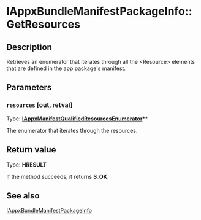 # IAppxBundleManifestPackageInfo::GetResources

## Description

Retrieves an enumerator that iterates through all the \<Resource> elements that are defined in the app package's manifest.

## Parameters

### `resources` [out, retval]

Type: **[IAppxManifestQualifiedResourcesEnumerator](https://learn.microsoft.com/previous-versions/dn280306(v=vs.85))****

The enumerator that iterates through the resources.

## Return value

Type: **HRESULT**

If the method succeeds, it returns **S_OK**.

## See also

[IAppxBundleManifestPackageInfo](https://learn.microsoft.com/windows/desktop/api/appxpackaging/nn-appxpackaging-iappxbundlemanifestpackageinfo)